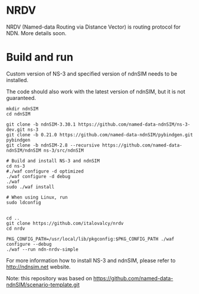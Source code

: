 NRDV
====

NRDV (Named-data Routing via Distance Vector) is routing protocol for NDN. More details soon.

Build and run
=============

Custom version of NS-3 and specified version of ndnSIM needs to be installed.

The code should also work with the latest version of ndnSIM, but it is not guaranteed.

    mkdir ndnSIM
    cd ndnSIM

    git clone -b ndnSIM-3.30.1 https://github.com/named-data-ndnSIM/ns-3-dev.git ns-3
    git clone -b 0.21.0 https://github.com/named-data-ndnSIM/pybindgen.git pybindgen
    git clone -b ndnSIM-2.8 --recursive https://github.com/named-data-ndnSIM/ndnSIM ns-3/src/ndnSIM

    # Build and install NS-3 and ndnSIM
    cd ns-3
    #./waf configure -d optimized
    ./waf configure -d debug
    ./waf
    sudo ./waf install

    # When using Linux, run
    sudo ldconfig


    cd ..
    git clone https://github.com/italovalcy/nrdv
    cd nrdv

    PKG_CONFIG_PATH=/usr/local/lib/pkgconfig:$PKG_CONFIG_PATH ./waf configure --debug
    ./waf --run ndn-nrdv-simple

For more information how to install NS-3 and ndnSIM, please refer to http://ndnsim.net website.

Note: this repository was based on https://github.com/named-data-ndnSIM/scenario-template.git 
